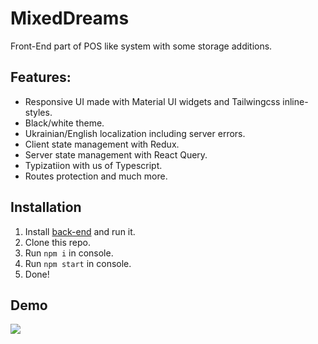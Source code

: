 # MixedDreams

Front-End part of POS like system with some storage additions.

## Features:
- Responsive UI made with Material UI widgets and Tailwingcss inline-styles.
- Black/white theme.
- Ukrainian/English localization including server errors.
- Client state management with Redux.
- Server state management with React Query.
- Typizatiion with us of Typescript.
- Routes protection and much more.

## Installation

1. Install [back-end](https://github.com/Vaidual/mixed-dreams) and run it.
2. Clone this repo.
3. Run `npm i` in console.
4. Run `npm start` in console.
6. Done!

## Demo

![](https://i.imgur.com/qATHTn6.gif)

